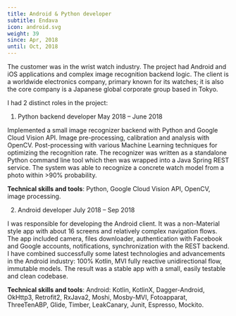 ```yaml
---
title: Android & Python developer
subtitle: Endava
icon: android.svg
weight: 39
since: Apr, 2018
until: Oct, 2018
---
```

The customer was in the wrist watch industry. The project had Android and iOS applications and complex image
recognition backend logic. The client is a worldwide electronics company, primary known for its watches; it is
also the core company is a Japanese global corporate group based in Tokyo.

I had 2 distinct roles in the project:

1. Python backend developer
May 2018 – June 2018

Implemented a small image recognizer backend with Python and Google Cloud Vision API. Image pre-processing,
calibration and analysis with OpenCV. Post-processing with various Machine Learning techniques for optimizing
the recognition rate. The recognizer was written as a standalone Python command line tool which then was
wrapped into a Java Spring REST service. The system was able to recognize a concrete watch model from a
photo within >90% probability.

**Technical skills and tools**: Python, Google Cloud Vision API, OpenCV, image processing.

2. Android developer
July 2018 – Sep 2018

I was responsible for developing the Android client. It was a non-Material style app with about 16 screens and
relatively complex navigation flows. The app included camera, files downloader, authentication with Facebook
and Google accounts, notifications, synchronization with the REST backend. I have combined successfully some
latest technologies and advancements in the Android industry: 100% Kotlin, MVI fully reactive unidirectional
flow, immutable models. The result was a stable app with a small, easily testable and clean codebase.

**Technical skills and tools**: Android: Kotlin, KotlinX, Dagger-Android, OkHttp3, Retrofit2, RxJava2, Moshi,
Mosby-MVI, Fotoapparat, ThreeTenABP, Glide, Timber, LeakCanary, Junit, Espresso, Mockito.
